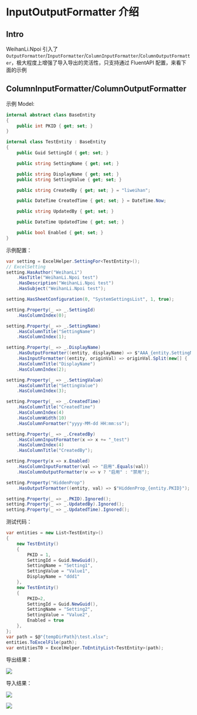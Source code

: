 # InputOutputFormatter 介绍

## Intro

WeihanLi.Npoi 引入了 `OutputFormatter`/`InputFormatter`/`ColumnInputFormatter`/`ColumnOutputFormatter`，极大程度上增强了导入导出的灵活性，只支持通过 FluentAPI 配置，来看下面的示例

## ColumnInputFormatter/ColumnOutputFormatter

示例 Model:

``` csharp
internal abstract class BaseEntity
{
    public int PKID { get; set; }
}

internal class TestEntity : BaseEntity
{
    public Guid SettingId { get; set; }

    public string SettingName { get; set; }

    public string DisplayName { get; set; }
    public string SettingValue { get; set; }

    public string CreatedBy { get; set; } = "liweihan";

    public DateTime CreatedTime { get; set; } = DateTime.Now;

    public string UpdatedBy { get; set; }

    public DateTime UpdatedTime { get; set; }

    public bool Enabled { get; set; }
}

```

示例配置：

``` csharp
var setting = ExcelHelper.SettingFor<TestEntity>();
// ExcelSetting
setting.HasAuthor("WeihanLi")
    .HasTitle("WeihanLi.Npoi test")
    .HasDescription("WeihanLi.Npoi test")
    .HasSubject("WeihanLi.Npoi test");

setting.HasSheetConfiguration(0, "SystemSettingsList", 1, true);

setting.Property(_ => _.SettingId)
    .HasColumnIndex(0);

setting.Property(_ => _.SettingName)
    .HasColumnTitle("SettingName")
    .HasColumnIndex(1);

setting.Property(_ => _.DisplayName)
    .HasOutputFormatter((entity, displayName) => $"AAA_{entity.SettingName}_{displayName}")
    .HasInputFormatter((entity, originVal) => originVal.Split(new[] { '_' })[2])
    .HasColumnTitle("DisplayName")
    .HasColumnIndex(2);

setting.Property(_ => _.SettingValue)
    .HasColumnTitle("SettingValue")
    .HasColumnIndex(3);

setting.Property(_ => _.CreatedTime)
    .HasColumnTitle("CreatedTime")
    .HasColumnIndex(4)
    .HasColumnWidth(10)
    .HasColumnFormatter("yyyy-MM-dd HH:mm:ss");

setting.Property(_ => _.CreatedBy)
    .HasColumnInputFormatter(x => x += "_test")
    .HasColumnIndex(4)
    .HasColumnTitle("CreatedBy");

setting.Property(x => x.Enabled)
    .HasColumnInputFormatter(val => "启用".Equals(val))
    .HasColumnOutputFormatter(v => v ? "启用" : "禁用");

setting.Property("HiddenProp")
    .HasOutputFormatter((entity, val) => $"HiddenProp_{entity.PKID}");

setting.Property(_ => _.PKID).Ignored();
setting.Property(_ => _.UpdatedBy).Ignored();
setting.Property(_ => _.UpdatedTime).Ignored();
```

测试代码：

``` csharp
var entities = new List<TestEntity>()
{
    new TestEntity()
    {
        PKID = 1,
        SettingId = Guid.NewGuid(),
        SettingName = "Setting1",
        SettingValue = "Value1",
        DisplayName = "ddd1"
    },
    new TestEntity()
    {
        PKID=2,
        SettingId = Guid.NewGuid(),
        SettingName = "Setting2",
        SettingValue = "Value2",
        Enabled = true
    },
};
var path = $@"{tempDirPath}\test.xlsx";
entities.ToExcelFile(path);
var entitiesT0 = ExcelHelper.ToEntityList<TestEntity>(path);
```

导出结果：

![](https://img2018.cnblogs.com/blog/489462/202001/489462-20200104112133779-1180097402.png)


导入结果：

![](https://img2018.cnblogs.com/blog/489462/202001/489462-20200104112017420-1450911242.png)

![](https://img2018.cnblogs.com/blog/489462/202001/489462-20200104112025927-873408781.png)
